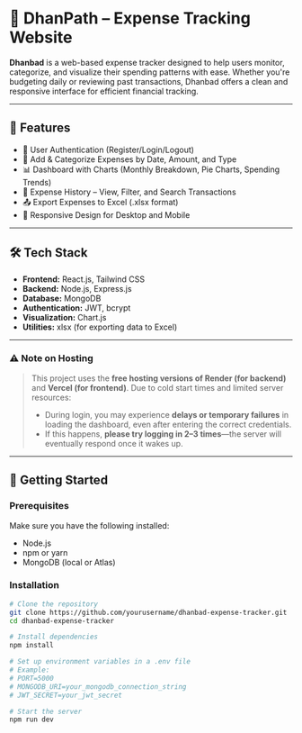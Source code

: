 # 🧾 DhanPath – Expense Tracking Website

**Dhanbad** is a web-based expense tracker designed to help users monitor, categorize, and visualize their spending patterns with ease. Whether you're budgeting daily or reviewing past transactions, Dhanbad offers a clean and responsive interface for efficient financial tracking.

---

## 📌 Features

- 🔐 User Authentication (Register/Login/Logout)
- 💸 Add & Categorize Expenses by Date, Amount, and Type
- 📊 Dashboard with Charts (Monthly Breakdown, Pie Charts, Spending Trends)
- 📁 Expense History – View, Filter, and Search Transactions
- 📤 Export Expenses to Excel (.xlsx format)
- 📱 Responsive Design for Desktop and Mobile

---

## 🛠️ Tech Stack

- **Frontend:** React.js, Tailwind CSS  
- **Backend:** Node.js, Express.js  
- **Database:** MongoDB  
- **Authentication:** JWT, bcrypt  
- **Visualization:** Chart.js  
- **Utilities:** xlsx (for exporting data to Excel)

---

### ⚠️ Note on Hosting

> This project uses the **free hosting versions of Render (for backend)** and **Vercel (for frontend)**. Due to cold start times and limited server resources:
>
> - During login, you may experience **delays or temporary failures** in loading the dashboard, even after entering the correct credentials.
> - If this happens, **please try logging in 2–3 times**—the server will eventually respond once it wakes up.

---

## 🚀 Getting Started

### Prerequisites

Make sure you have the following installed:
- Node.js
- npm or yarn
- MongoDB (local or Atlas)

### Installation

```bash
# Clone the repository
git clone https://github.com/yourusername/dhanbad-expense-tracker.git
cd dhanbad-expense-tracker

# Install dependencies
npm install

# Set up environment variables in a .env file
# Example:
# PORT=5000
# MONGODB_URI=your_mongodb_connection_string
# JWT_SECRET=your_jwt_secret

# Start the server
npm run dev
